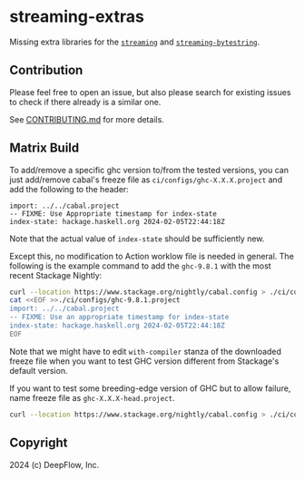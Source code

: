 # streaming-extras

Missing extra libraries for the [`streaming`][streaming] and [`streaming-bytestring`][streaming-bytestring].

[streaming]: https://hackage.haskell.org/package/streaming
[streaming-bytestring]: https://hackage.haskell.org/package/streaming-bytestring

## Contribution

Please feel free to open an issue, but also please search for existing issues to check if there already is a similar one.

See [CONTRIBUTING.md][CONTRIBUTING] for more details.

[CONTRIBUTING]: ./CONTRIBUTING.md

## Matrix Build

To add/remove a specific ghc version to/from the tested versions, you can just add/remove cabal's freeze file as `ci/configs/ghc-X.X.X.project` and add the following to the header:

```cabal
import: ../../cabal.project
-- FIXME: Use Appropriate timestamp for index-state
index-state: hackage.haskell.org 2024-02-05T22:44:18Z
```

Note that the actual value of `index-state` should be sufficiently new.

Except this, no modification to Action worklow file is needed in general.
The following is the example command to add the `ghc-9.8.1` with the most recent Stackage Nightly:

```bash
curl --location https://www.stackage.org/nightly/cabal.config > ./ci/configs/ghc-9.8.1.project
cat <<EOF >>./ci/configs/ghc-9.8.1.project
import: ../../cabal.project
-- FIXME: Use an appropriate timestamp for index-state
index-state: hackage.haskell.org 2024-02-05T22:44:18Z
EOF
```

Note that we might have to edit `with-compiler` stanza of the downloaded freeze file when you want to test GHC version different from Stackage's default version.

If you want to test some breeding-edge version of GHC but to allow failure, name freeze file as `ghc-X.X.X-head.project`.

```bash
curl --location https://www.stackage.org/nightly/cabal.config > ./ci/configs/ghc-9.10.1-head.project
```

## Copyright

2024 (c) DeepFlow, Inc.
